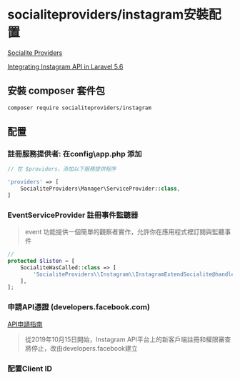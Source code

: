# socialiteproviders/instagram安裝配置

[Socialite Providers](https://socialiteproviders.netlify.com/providers/instagram.html)

[Integrating Instagram API in Laravel 5.6](https://quantizd.com/integrating-instagram-api-in-laravel-5-6/)

## 安裝 composer 套件包

```bash
composer require socialiteproviders/instagram
```

## 配置

### **註冊服務提供者: 在config\app.php 添加**

```php
// 在 $providers，添加以下服務提供程序

'providers' => [
    SocialiteProviders\Manager\ServiceProvider::class,
]
```

### EventServiceProvider 註冊事件監聽器

> event 功能提供一個簡單的觀察者實作，允許你在應用程式裡訂閱與監聽事件

```php
// 
protected $listen = [
    SocialiteWasCalled::class => [
        'SocialiteProviders\\Instagram\\InstagramExtendSocialite@handle',
    ],
];
```

### 申請API憑證 \(developers.facebook.com\)

[API申請指南](https://developers.facebook.com/docs/instagram-basic-display-api/getting-started)

> 從2019年10月15日開始，Instagram API平台上的新客戶端註冊和權限審查將停止，改由developers.facebook建立

### 配置Client ID

